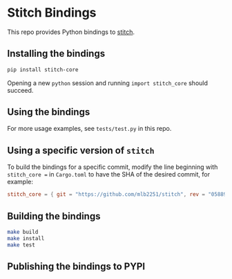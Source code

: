 # Stitch Bindings

This repo provides Python bindings to [stitch](https://github.com/mlb2251/stitch).

## Installing the bindings
```bash
pip install stitch-core
```

Opening a new `python` session and running `import stitch_core` should succeed.

## Using the bindings

For more usage examples, see `tests/test.py` in this repo.

## Using a specific version of `stitch`
To build the bindings for a specific commit, modify the line beginning with `stitch_core =` in `Cargo.toml` to have the SHA of the desired commit, for example:
```toml
stitch_core = { git = "https://github.com/mlb2251/stitch", rev = "058890ecc3c3137c5105d673979304edfb0ab333"}
```
## Building the bindings
```bash
make build
make install
make test
```
## Publishing the bindings to PYPI
